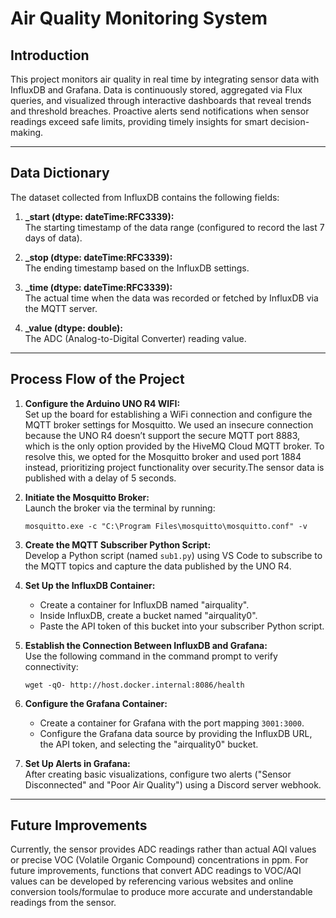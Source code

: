 # Air Quality Monitoring System

## Introduction

This project monitors air quality in real time by integrating sensor data with InfluxDB and Grafana. Data is continuously stored, aggregated via Flux queries, and visualized through interactive dashboards that reveal trends and threshold breaches. Proactive alerts send notifications when sensor readings exceed safe limits, providing timely insights for smart decision-making.

---

## Data Dictionary

The dataset collected from InfluxDB contains the following fields:

1. **_start (dtype: dateTime:RFC3339):**  
   The starting timestamp of the data range (configured to record the last 7 days of data).

2. **_stop (dtype: dateTime:RFC3339):**  
   The ending timestamp based on the InfluxDB settings.

3. **_time (dtype: dateTime:RFC3339):**  
   The actual time when the data was recorded or fetched by InfluxDB via the MQTT server.

4. **_value (dtype: double):**  
   The ADC (Analog-to-Digital Converter) reading value.

---

## Process Flow of the Project

1. **Configure the Arduino UNO R4 WIFI:**  
   Set up the board for establishing a WiFi connection and configure the MQTT broker settings for Mosquitto. We used an insecure connection because the UNO R4 doesn’t support the secure MQTT port 8883, which is the only option provided by the HiveMQ Cloud MQTT broker. To resolve this, we opted for the Mosquitto broker and used port 1884 instead, prioritizing project functionality over security.The sensor data is published with a delay of 5 seconds.

2. **Initiate the Mosquitto Broker:**  
   Launch the broker via the terminal by running:  
   ```
   mosquitto.exe -c "C:\Program Files\mosquitto\mosquitto.conf" -v
   ```

3. **Create the MQTT Subscriber Python Script:**  
   Develop a Python script (named `sub1.py`) using VS Code to subscribe to the MQTT topics and capture the data published by the UNO R4.

4. **Set Up the InfluxDB Container:**  
   - Create a container for InfluxDB named "airquality".  
   - Inside InfluxDB, create a bucket named "airquality0".  
   - Paste the API token of this bucket into your subscriber Python script.

5. **Establish the Connection Between InfluxDB and Grafana:**  
   Use the following command in the command prompt to verify connectivity:  
   ```
   wget -qO- http://host.docker.internal:8086/health
   ```

6. **Configure the Grafana Container:**  
   - Create a container for Grafana with the port mapping `3001:3000`.  
   - Configure the Grafana data source by providing the InfluxDB URL, the API token, and selecting the "airquality0" bucket.

7. **Set Up Alerts in Grafana:**  
   After creating basic visualizations, configure two alerts ("Sensor Disconnected" and "Poor Air Quality") using a Discord server webhook.

---

## Future Improvements
Currently, the sensor provides ADC readings rather than actual AQI values or precise VOC (Volatile Organic Compound) concentrations in ppm. For future improvements, functions that convert ADC readings to VOC/AQI values can be developed by referencing various websites and online conversion tools/formulae to produce more accurate and understandable readings from the sensor.
